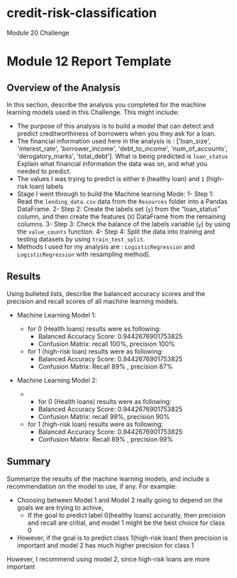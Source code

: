 # credit-risk-classification
Module 20 Challenge
# Module 12 Report Template

## Overview of the Analysis

In this section, describe the analysis you completed for the machine learning models used in this Challenge. This might include:

* The purpose of this analysis is to build  a model that can detect and predict creditworthiness of borrowers when you they ask for a loan. 
* The financial information used here in the analysis is : ['loan_size', 'interest_rate', 'borrower_income', 'debt_to_income',
       'num_of_accounts', 'derogatory_marks', 'total_debt']. What is being predicted is `loan_status` Explain what financial information the data was on, and what you needed to predict.
* The values I was trying to predict is either `0` (healthy loan) and `1` (high-risk loan) labels
* Stage I went through to build the Machine learning Mode:
  1- Step 1: Read the `lending_data.csv` data from the `Resources` folder into a Pandas DataFrame.
  2- Step 2: Create the labels set (`y`)  from the “loan_status” column, and then create the features (`X`) DataFrame from the remaining columns.
  3- Step 3: Check the balance of the labels variable (`y`) by using the `value_counts` function.
  4- Step 4: Split the data into training and testing datasets by using `train_test_split`.
* Methods I used for my analysis are : `LogisticRegression` and `LogisticRegression` with resampling method).

## Results

Using bulleted lists, describe the balanced accuracy scores and the precision and recall scores of all machine learning models.

* Machine Learning Model 1:
  * for 0 (Health loans) results were as following:
    * Balanced Accuracy Score: 0.9442676901753825
    * Confusion Matrix: recall 100%, precision 100%
  * for 1 (high-risk loan) results were as following:
    * Balanced Accuracy Score: 0.9442676901753825
    * Confusion Matrix: Recall 89% , precision 87%



* Machine Learning Model 2:
  * * for 0 (Health loans) results were as following:
    * Balanced Accuracy Score: 0.9442676901753825
    * Confusion Matrix: recall 99%, precision 90%
  * for 1 (high-risk loan) results were as following:
    * Balanced Accuracy Score: 0.9442676901753825
    * Confusion Matrix: Recall 89% , precision 99%

## Summary

Summarize the results of the machine learning models, and include a recommendation on the model to use, if any. For example:
* Choosing between Model 1 and Model 2 really going to depend on the goals we are trying to achive,
  * If the goal to predict label 0(healthy loans) accuratly, then precision and recall are critial, and model 1 might be the best choice for class 0
* However, if the goal is to predict class 1(high-risk loan) then precision is important and model 2 has much higher precision for class 1

However, I recommend using model 2, since high-risk loans are more important 
